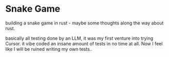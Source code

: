 # Snake Game

building a snake game in rust - maybe some thoughts along the way about rust.

basically all testing done by an LLM, it was my first venture into trying Cursor. it vibe coded an insane amount of tests in no time at all. Now I feel like I will be ruined writing my own tests..